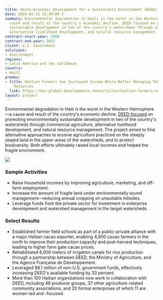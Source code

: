 ```yaml
---
title: Haiti—Economic Development for a Sustainable Environment (DEED)
date: 2016-01-21 22:40:00 Z
summary: Environmental degradation in Haiti is the worst in the Western Hemisphere—a
  cause and result of the country's economic decline. DEED focused on promoting environmentally
  sustainable development in two of the country's watersheds through commercial agriculture,
  alternative livelihood development, and natural resource management.
contract-start-year: 2008
contract-end-year: 2012
client: U.S. Government
solutions:
- Environment
regions:
- Latin America and the Caribbean
country:
- Haiti
promos:
- title: Haitian Farmers See Increased Income While Better Managing Their Natural
    Resources
  link: https://dai-global-developments.com/articles/haitian-farmers-see-increased-income-while-better-managing-their-natural-resources
layout: project
---
```


Environmental degradation in Haiti is the worst in the Western Hemisphere—a cause and result of the country's economic decline. [DEED focused](https://dai-global-developments.com/articles/haitian-farmers-see-increased-income-while-better-managing-their-natural-resources) on promoting environmentally sustainable development in two of the country's watersheds through commercial agriculture, alternative livelihood development, and natural resource management. The project aimed to find alternative approaches to erosive agriculture practiced on the steeply sloped land in the upper areas of the watersheds, and to protect biodiversity. Both efforts ultimately raised local incomes and helped the fragile environment.

![][1]

### Sample Activities

* Raise household incomes by improving agriculture, marketing, and off-farm employment.
* Increase the amount of fragile land under environmentally sound management—reducing annual cropping on unsuitable hillsides.
* Leverage funds from the private sector for investment in enterprise development and watershed management in the target watersheds.

### Select Results

* Established farmer field schools as part of a public-private alliance with a major Haitian cacao exporter, enabling 4,900 cacao farmers in the north to improve their production capacity and post-harvest techniques, leading to higher farm gate cacao prices.
* Rehabilitated 6,000 meters of irrigation canals for rice production through a partnership between DEED, the Ministry of Agriculture, and the Agence Française de Développement.
* Leveraged $6.1 million of non-U.S. government funds, effectively increasing DEED's available funding by 33 percent.
* More than 100 Haitian organizations now work in collaboration with DEED, including 48 producer groups, 37 other agriculture-related community associations, and 20 formal enterprises of which 11 are woman-led and -focused.

[1]: https://assetify-dai.com/projects/deedinner.jpg
